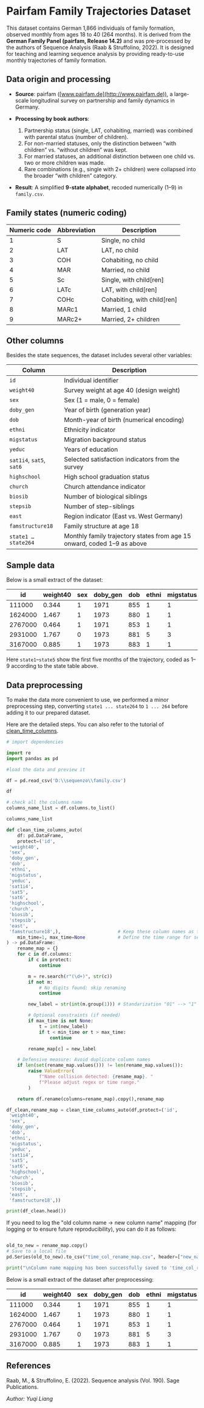 <!--
 * @Author: Yuqi Liang dawson1900@live.com
 * @Date: 2025-09-21 14:41:01
 * @LastEditors: Yuqi Liang dawson1900@live.com
 * @LastEditTime: 2025-09-21 14:57:27
 * @FilePath: /SequenzoWebsite/docs/en/datasets/pairfam-family.md
 * @Description: 这是默认设置,请设置`customMade`, 打开koroFileHeader查看配置 进行设置: https://github.com/OBKoro1/koro1FileHeader/wiki/%E9%85%8D%E7%BD%AE
-->
# Pairfam Family Trajectories Dataset

This dataset contains German 1,866 individuals of family formation, observed monthly from ages 18 to 40 (264 months). It is derived from the **German Family Panel (pairfam, Release 14.2)** and was pre-processed by the authors of Sequence Analysis (Raab & Struffolino, 2022). It is designed for teaching and learning sequence analysis by providing ready-to-use monthly trajectories of family formation.

## Data origin and processing

* **Source**: pairfam ([www.pairfam.de](http://www.pairfam.de)), a large-scale longitudinal survey on partnership and family dynamics in Germany.

* **Processing by book authors**:

  1. Partnership status (single, LAT, cohabiting, married) was combined with parental status (number of children).
  2. For non-married statuses, only the distinction between “with children” vs. “without children” was kept.
  3. For married statuses, an additional distinction between one child vs. two or more children was made.
  4. Rare combinations (e.g., single with 2+ children) were collapsed into the broader “with children” category.


* **Result**: A simplified **9-state alphabet**, recoded numerically (1–9) in `family.csv`.

## Family states (numeric coding)

| Numeric code | Abbreviation | Description                  |
| ------------ | ------------ | ---------------------------- |
| 1            | S            | Single, no child             |
| 2            | LAT          | LAT, no child                |
| 3            | COH          | Cohabiting, no child         |
| 4            | MAR          | Married, no child            |
| 5            | Sc           | Single, with child\[ren]     |
| 6            | LATc         | LAT, with child\[ren]        |
| 7            | COHc         | Cohabiting, with child\[ren] |
| 8            | MARc1        | Married, 1 child             |
| 9            | MARc2+       | Married, 2+ children         |

## Other columns

Besides the state sequences, the dataset includes several other variables:

| Column                   | Description                                                             |
| ------------------------ | ----------------------------------------------------------------------- |
| `id`                     | Individual identifier                                                   |
| `weight40`               | Survey weight at age 40 (design weight)                                 |
| `sex`                    | Sex (1 = male, 0 = female)                                              |
| `doby_gen`               | Year of birth (generation year)                                         |
| `dob`                    | Month-year of birth (numerical encoding)                                |
| `ethni`                  | Ethnicity indicator                                                     |
| `migstatus`              | Migration background status                                             |
| `yeduc`                  | Years of education                                                      |
| `sat1i4`, `sat5`, `sat6` | Selected satisfaction indicators from the survey                        |
| `highschool`             | High school graduation status                                           |
| `church`                 | Church attendance indicator                                             |
| `biosib`                 | Number of biological siblings                                           |
| `stepsib`                | Number of step-siblings                                                 |
| `east`                   | Region indicator (East vs. West Germany)                                |
| `famstructure18`         | Family structure at age 18                                              |
| `state1 … state264`      | Monthly family trajectory states from age 15 onward, coded 1–9 as above |

## Sample data

Below is a small extract of the dataset:

| id      | weight40 | sex | doby\_gen | dob | ethni | migstatus | yeduc | highschool | church | biosib | east | state1 | state2 | state3 | state4 | state5 | … |
| ------- | -------- | --- | --------- | --- | ----- | --------- | ----- | ---------- | ------ | ------ | ---- | ------ | ------ | ------ | ------ | ------ | - |
| 111000  | 0.344    | 1   | 1971      | 855 | 1     | 1         | 11.5  | 0          | 0      | 1      | 1    | 5      | 5      | 5      | 5      | 5      | … |
| 1624000 | 1.467    | 1   | 1973      | 880 | 1     | 1         | 11.5  | 0          | 1      | 1      | 1    | 1      | 1      | 1      | 1      | 1      | … |
| 2767000 | 0.464    | 1   | 1971      | 853 | 1     | 1         | 9.0   | 0          | 0      | 3      | 0    | 1      | 1      | 1      | 1      | 1      | … |
| 2931000 | 1.767    | 0   | 1973      | 881 | 5     | 3         | 10.5  | 0          | 1      | 1      | 0    | 1      | 1      | 1      | 1      | 1      | … |
| 3167000 | 0.885    | 1   | 1973      | 883 | 1     | 1         | 11.5  | 0          | 0      | 1      | 0    | 3      | 3      | 3      | 3      | 3      | … |

Here `state1`–`state5` show the first five months of the trajectory, coded as 1–9 according to the state table above.

## Data preprocessing
To make the data more convenient to use, we performed a minor preprocessing step, converting `state1 ... state264` to `1 ... 264` before adding it to our prepared dataset.

Here are the detailed steps. You can also refer to the tutorial of [clean_time_columns](https://sequenzo.yuqi-liang.tech/en/data-preprocessing/clean_time_columns).

```python
# import dependencies

import re
import pandas as pd

#load the data and preview it

df = pd.read_csv('D:\\sequenzo\\family.csv')

df
```
```python
# check all the columns name
columns_name_list = df.columns.to_list()

columns_name_list
```
```python
def clean_time_columns_auto(
    df: pd.DataFrame,
    protect=('id',
 'weight40',
 'sex',
 'doby_gen',
 'dob',
 'ethni',
 'migstatus',
 'yeduc',
 'sat1i4',
 'sat5',
 'sat6',
 'highschool',
 'church',
 'biosib',
 'stepsib',
 'east',
 'famstructure18',),                     # Keep these column names as they are
    min_time=1, max_time=None            # Define the time range for selection
) -> pd.DataFrame:
    rename_map = {}
    for c in df.columns:
        if c in protect:
            continue

        m = re.search(r"(\d+)", str(c))
        if not m:
            # No digits found: skip renaming
            continue

        new_label = str(int(m.group(1))) # Standarization "01" --> "1"

        # Optional constraints (if needed)
        if max_time is not None:
            t = int(new_label)
            if t < min_time or t > max_time:
                continue

        rename_map[c] = new_label

    # Defensive measure: Avoid duplicate column names
    if len(set(rename_map.values())) != len(rename_map.values()):
        raise ValueError(
            f"Name collision detected: {rename_map}. "
            f"Please adjust regex or time range."
        )

    return df.rename(columns=rename_map).copy(),rename_map
```
```python
df_clean,rename_map = clean_time_columns_auto(df,protect=('id',
 'weight40',
 'sex',
 'doby_gen',
 'dob',
 'ethni',
 'migstatus',
 'yeduc',
 'sat1i4',
 'sat5',
 'sat6',
 'highschool',
 'church',
 'biosib',
 'stepsib',
 'east',
 'famstructure18',))

print(df_clean.head())
```
If you need to log the "old column name -> new column name" mapping (for logging or to ensure future reproducibility), you can do it as follows:

```python

old_to_new = rename_map.copy()
# Save to a local file
pd.Series(old_to_new).to_csv("time_col_rename_map.csv", header=["new_name"])

print("\nColumn name mapping has been successfully saved to 'time_col_rename_map.csv'!")
```
Below is a small extract of the dataset after preprocessing:

| id      | weight40 | sex | doby\_gen | dob | ethni | migstatus | yeduc | highschool | church | biosib | east | 1 | 2 | 3 | 4 | 5 | … |
| ------- | -------- | --- | --------- | --- | ----- | --------- | ----- | ---------- | ------ | ------ | ---- | ------ | ------ | ------ | ------ | ------ | - |
| 111000  | 0.344    | 1   | 1971      | 855 | 1     | 1         | 11.5  | 0          | 0      | 1      | 1    | 5      | 5      | 5      | 5      | 5      | … |
| 1624000 | 1.467    | 1   | 1973      | 880 | 1     | 1         | 11.5  | 0          | 1      | 1      | 1    | 1      | 1      | 1      | 1      | 1      | … |
| 2767000 | 0.464    | 1   | 1971      | 853 | 1     | 1         | 9.0   | 0          | 0      | 3      | 0    | 1      | 1      | 1      | 1      | 1      | … |
| 2931000 | 1.767    | 0   | 1973      | 881 | 5     | 3         | 10.5  | 0          | 1      | 1      | 0    | 1      | 1      | 1      | 1      | 1      | … |
| 3167000 | 0.885    | 1   | 1973      | 883 | 1     | 1         | 11.5  | 0          | 0      | 1      | 0    | 3      | 3      | 3      | 3      | 3      | … |

## References

Raab, M., & Struffolino, E. (2022). Sequence analysis (Vol. 190). Sage Publications.

*Author: Yuqi Liang*